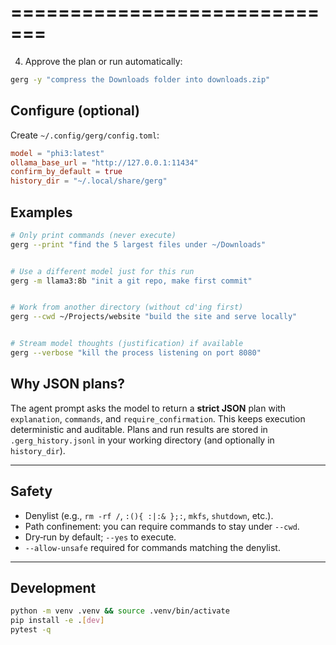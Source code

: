 # =============================
4) Approve the plan or run automatically:
```bash
gerg -y "compress the Downloads folder into downloads.zip"
```


## Configure (optional)


Create `~/.config/gerg/config.toml`:
```toml
model = "phi3:latest"
ollama_base_url = "http://127.0.0.1:11434"
confirm_by_default = true
history_dir = "~/.local/share/gerg"
```


## Examples


```bash
# Only print commands (never execute)
gerg --print "find the 5 largest files under ~/Downloads"


# Use a different model just for this run
gerg -m llama3:8b "init a git repo, make first commit"


# Work from another directory (without cd'ing first)
gerg --cwd ~/Projects/website "build the site and serve locally"


# Stream model thoughts (justification) if available
gerg --verbose "kill the process listening on port 8080"
```


## Why JSON plans?


The agent prompt asks the model to return a **strict JSON** plan with `explanation`, `commands`, and `require_confirmation`. This keeps execution deterministic and auditable. Plans and run results are stored in `.gerg_history.jsonl` in your working directory (and optionally in `history_dir`).


---


## Safety


- Denylist (e.g., `rm -rf /`, `:(){ :|:& };:`, `mkfs`, `shutdown`, etc.).
- Path confinement: you can require commands to stay under `--cwd`.
- Dry‑run by default; `--yes` to execute.
- `--allow-unsafe` required for commands matching the denylist.


---


## Development


```bash
python -m venv .venv && source .venv/bin/activate
pip install -e .[dev]
pytest -q
```
